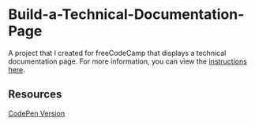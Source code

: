 # Build-a-Technical-Documentation-Page

A project that I created for freeCodeCamp that displays a technical documentation page.  For more information, you can view the [instructions here](https://www.freecodecamp.org/learn/responsive-web-design/responsive-web-design-projects/build-a-technical-documentation-page).

## Resources

[CodePen Version](https://codepen.io/lchap701/full/BaWmVNj)
